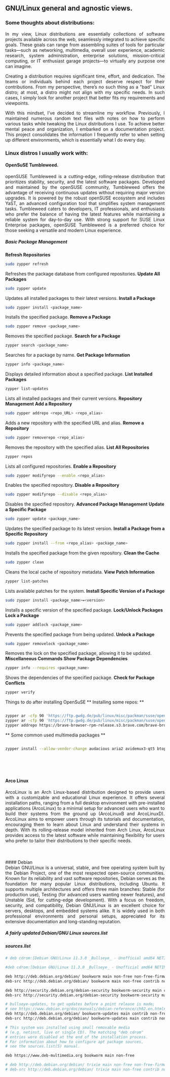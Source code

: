 ## GNU/Linux general and agnostic views.

### Some thoughts about distributions:

<div style="text-align: justify;">
In my view, Linux distributions are essentially collections of software projects available across the web, seamlessly integrated to achieve specific goals. These goals can range from assembling suites of tools for particular tasks—such as networking, multimedia, overall user experience, academic research, system administration, enterprise solutions, mission-critical computing, or IT enthusiast garage projects—to virtually any purpose one can imagine.

Creating a distribution requires significant time, effort, and dedication. The teams or individuals behind each project deserve respect for their contributions. From my perspective, there’s no such thing as a "bad" Linux distro; at most, a distro might not align with my specific needs. In such cases, I simply look for another project that better fits my requirements and viewpoints.

With this mindset, I’ve decided to streamline my workflow. Previously, I maintained numerous random text files with notes on how to perform various tasks while tweaking the Linux distributions I use. To achieve better mental peace and organization, I embarked on a documentation project. This project consolidates the information I frequently refer to when setting up different environments, which is essentially what I do every day.
</div>


### Linux distros I usually work with:

#### OpenSuSE Tumbleweed.
<div style="text-align: justify;">
openSUSE Tumbleweed is a cutting-edge, rolling-release distribution that prioritizes stability, security, and the latest software packages. Developed and maintained by the openSUSE community, Tumbleweed offers the advantage of receiving continuous updates without requiring major version upgrades. It is powered by the robust openSUSE ecosystem and includes YaST, an advanced configuration tool that simplifies system management tasks. Tumbleweed caters to developers, IT professionals, and enthusiasts who prefer the balance of having the latest features while maintaining a reliable system for day-to-day use. With strong support for SUSE Linux Enterprise packages, openSUSE Tumbleweed is a preferred choice for those seeking a versatile and modern Linux experience.
</div>

##### Basic Package Management 

**Refresh Repositories** 

```bash
sudo zypper refresh
```

Refreshes the package database from configured repositories.
**Update All Packages** 

```bash
sudo zypper update
```

Updates all installed packages to their latest versions.
**Install a Package** 

```bash
sudo zypper install <package_name>
```

Installs the specified package.
**Remove a Package** 

```bash
sudo zypper remove <package_name>
```

Removes the specified package.
**Search for a Package** 

```bash
zypper search <package_name>
```

Searches for a package by name.
**Get Package Information** 

```bash
zypper info <package_name>
```

Displays detailed information about a specified package.
**List Installed Packages** 

```bash
zypper list-updates
```

Lists all installed packages and their current versions.
**Repository Management** **Add a Repository** 

```bash
sudo zypper addrepo <repo_URL> <repo_alias>
```

Adds a new repository with the specified URL and alias.
**Remove a Repository** 

```bash
sudo zypper removerepo <repo_alias>
```

Removes the repository with the specified alias.
**List All Repositories** 

```bash
zypper repos
```

Lists all configured repositories.
**Enable a Repository** 

```bash
sudo zypper modifyrepo --enable <repo_alias>
```

Enables the specified repository.
**Disable a Repository** 

```bash
sudo zypper modifyrepo --disable <repo_alias>
```

Disables the specified repository.
**Advanced Package Management** **Update a Specific Package** 

```bash
sudo zypper update <package_name>
```

Updates the specified package to its latest version.
**Install a Package from a Specific Repository** 

```bash
sudo zypper install --from <repo_alias> <package_name>
```

Installs the specified package from the given repository.
**Clean the Cache** 

```bash
sudo zypper clean
```

Cleans the local cache of repository metadata.
**View Patch Information** 

```bash
zypper list-patches
```

Lists available patches for the system.
**Install Specific Version of a Package** 

```bash
sudo zypper install <package_name>=<version>
```

Installs a specific version of the specified package.
**Lock/Unlock Packages** **Lock a Package** 

```bash
sudo zypper addlock <package_name>
```

Prevents the specified package from being updated.
**Unlock a Package** 

```bash
sudo zypper removelock <package_name>
```

Removes the lock on the specified package, allowing it to be updated.
**Miscellaneous Commands** **Show Package Dependencies** 

```bash
zypper info --requires <package_name>
```

Shows the dependencies of the specified package.
**Check for Package Conflicts** 

```bash
zypper verify
```

Things to do after installing OpenSuSE
** Installing some repos: **

```bash

zypper ar -cfp 90 'https://ftp.gwdg.de/pub/linux/misc/packman/suse/openSUSE_Tumbleweed/Essentials/' packman-essentials
zypper ar -cfp 90 'https://ftp.gwdg.de/pub/linux/misc/packman/suse/openSUSE_Tumbleweed/Multimedia/' packman-multimedia
zypper addrepo https://brave-browser-rpm-release.s3.brave.com/brave-browser.repo
```
** Some common used multimedia packages **

```bash

zypper install --allow-vendor-change audacious aria2 avidemux3-qt5 btop catfish chromium clementine cockpit cockpit-bridge cockpit-machines cockpit-networkmanager cockpit-packagekit cockpit-selinux cockpit-storaged cockpit-system cockpit-ws dc3dd ecryptfs-utils filezilla gimp git-core glances gmplayer gparted gstreamer-plugins-bad gstreamer-plugins-libav gstreamer-plugins-ugly gstreamer-plugins-ugly-orig-addon guake guake handbrake-gtk hplip hplip-scan-utils htop inkscape inkscape-extensions-extra inkscape-extensions-gimp k3b kdenlive keepassxc krusader lame lsof mc mplayer neofetch neovim nmap obs-studio openscad pavucontrol-qt pcmanfm qalculate-qt qbittorrent qdirstat QMPlay2 qmmp retroarch smplayer soundconverter soundkonverter spacefm telegram-desktop terminator testdisk thunderbird uget virtualbox vlc-codecs wine wireshark-ui-qt
```
<br>
<br>
<br>

#### Arco Linux
<div style="text-align: justify;">
ArcoLinux is an Arch Linux-based distribution designed to provide users with a customizable and educational Linux experience. It offers several installation paths, ranging from a full desktop environment with pre-installed applications (ArcoLinux) to a minimal setup for advanced users who want to build their systems from the ground up (ArcoLinuxB and ArcoLinuxD). ArcoLinux aims to empower users through its tutorials and documentation, encouraging them to learn about Linux and understand their systems in depth. With its rolling-release model inherited from Arch Linux, ArcoLinux provides access to the latest software while maintaining flexibility for users who prefer to tailor their distributions to their specific needs.
</div>
<br>
<br>
<br>
#### Debian
<div style="text-align: justify;">
Debian GNU/Linux is a universal, stable, and free operating system built by the Debian Project, one of the most respected open-source communities. Known for its reliability and vast software repositories, Debian serves as the foundation for many popular Linux distributions, including Ubuntu. It supports multiple architectures and offers three main branches: Stable (for production use), Testing (for advanced users wanting newer features), and Unstable (Sid, for cutting-edge development). With a focus on freedom, security, and compatibility, Debian GNU/Linux is an excellent choice for servers, desktops, and embedded systems alike. It is widely used in both professional environments and personal setups, appreciated for its extensive documentation and long-standing reputation.
</div>

##### A fairly updated Debian/GNU Linux sources.list

##### sources.list

```bash
# deb cdrom:[Debian GNU/Linux 11.3.0 _Bullseye_ - Unofficial amd64 NETINST with firmware 20220326-11:22]/ bullseye contrib main non-free

#deb cdrom:[Debian GNU/Linux 11.3.0 _Bullseye_ - Unofficial amd64 NETINST with firmware 20220326-11:22]/ bullseye contrib main non-free

deb http://deb.debian.org/debian/ bookworm main non-free non-free-firmware contrib
deb-src http://deb.debian.org/debian/ bookworm main non-free contrib non-free-firmware

deb http://security.debian.org/debian-security bookworm-security main contrib non-free
deb-src http://security.debian.org/debian-security bookworm-security main contrib non-free

# bullseye-updates, to get updates before a point release is made;
# see https://www.debian.org/doc/manuals/debian-reference/ch02.en.html#_updates_and_backports
deb http://deb.debian.org/debian/ bookworm-updates main contrib non-free
deb-src http://deb.debian.org/debian/ bookworm-updates main contrib non-free

# This system was installed using small removable media
# (e.g. netinst, live or single CD). The matching "deb cdrom"
# entries were disabled at the end of the installation process.
# For information about how to configure apt package sources,
# see the sources.list(5) manual.

deb https://www.deb-multimedia.org bookworm main non-free

# deb http://deb.debian.org/debian/ trixie main non-free non-free-firmware contrib
# deb-src http://deb.debian.org/debian/ trixie main non-free contrib non-free-firmware

```

